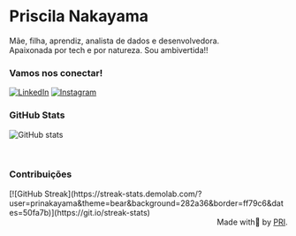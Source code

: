 
<h1>
    <span>Priscila Nakayama</span>
</h1>

<p align="justify">Mãe, filha, aprendiz, analista de dados e desenvolvedora. 
<br>
 Apaixonada por tech e por natureza. Sou ambivertida!! </p>

<h3 align="left">Vamos nos conectar! </h3>

[![LinkedIn](https://img.shields.io/badge/-LinkedIn-000?style=for-the-badge&logo=linkedin&logoColor=0E76A8)](https://www.linkedin.com/in/priscila-nakayama/)
[![Instagram](https://img.shields.io/badge/-Instagram-000?style=for-the-badge&logo=instagram&logoColor=instagram)](https://www.instagram.com/itspriscilv/)


<h3 align="left">GitHub Stats</h3>

![GitHub stats](https://github-readme-stats-git-masterrstaa-rickstaa.vercel.app/api?username=prinakayama&hide_title=true&show_icons=true&include_all_commits=false&count_private=true&line_height=25&hide=issues&bg_color=000&title_color=FF00F6&text_color=FFF&border_radius=3&border_color=36123c&icon_color=FF00F6&theme=jolly)
<!--[![Most Used Languages](https://github-readme-stats-git-masterrstaa-rickstaa.vercel.app/api/top-langs/?username=prinakayama&line_height=10&card_width=290&layout=compact&hide_title=false&count_private=true&langs_count=4&show_icons=true&title_color=FF00F6&hide=html,css&bg_color=000&text_color=8B8B8B&border_radius=3&border_color=561760&count_private=true)](https://github.com/elidianaandrade/github-readme-stats)-->
<br>

<h3 align="left"> Contribuições </h3>
[![GitHub Streak](https://streak-stats.demolab.com/?user=prinakayama&theme=bear&background=282a36&border=ff79c6&dates=50fa7b)](https://git.io/streak-stats)
 
  <div align="right">Made with💟 by <a href="https://github.com/prinakayama">PRI</a>.</div>

</details>
